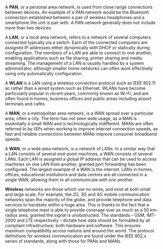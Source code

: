 A **PAN**, or a personal area network, is used from close range connections between devices. An example of a PAN network would be the Bluetooth connection established between a pair of wireless headphones and a smartphone the unit is pair with. A PAN network generally does not include more than two devices.

A **LAN**, or a local area network, refers to a network of several computers connected typically via a switch. Each of the connected computers are assigned IP addresses either dynamically with DHCP or statically during configuration. The members of a LAN are able to connect to one another, enabling applications such as file sharing, printer sharing and media streaming. The management of a LAN is usually handled by a system administrator, although smaller home networks can often work effectively using only automatically configuration.

A **WLAN** is a LAN using a wireless connection protocol such as IEEE 802.11 ac rather than a wired system such as Ethernet. WLANs have become particularly popular in recent years, commonly known as Wi-Fi, and are often found in homes, business offices and public areas including airport terminals and cafés.

A **MAN**, or a metropolitan area network, is a WAN spread over a particular area, often a city. The term has not seen wide usage, as a MAN is essentially a small WAN and is technologically indifferent. MANs are often referred to by ISPs when working to improve internet connection speeds, as fast and reliable connections between MANs improve consumer broadband speeds.

A **WAN**, or a wide area network, is a network of LANs. In a similar way that a LAN consists of several end-point machines, a WAN consists of several LANs. Each LAN is assigned a global IP address that can be used to access machines on one LAN from another, granted port forwarding has been configured. The largest example of a WAN is the internet. LANs in homes, offices, educational institutions and data centres are all connected in a single WAN, allowing them to all communicate with one another.

**Wireless** networks are those which use no wires, and exist at both small and large scale. For example, the 2G, 3G and 4G mobile communication networks span the majority of the globe, and provide telephone and data services to handsets within a huge area. This is thanks to the fact that a single telephone mast is able to provide coverage over as much as a 50 km-radius area, granted the signal is unobstructed. The standards &ndash; GSM, IMT-2000 and LTE respectively &ndash; dictate how data should be formatted by all compliant infrastructure; both hardware and software. This ensures maximum compatibility across nations and around the world. The protocol definitions for wireless communication are found under the IEEE 802.x series of standards, along with those for PANs and MANs.